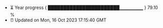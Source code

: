 - ⏳ Year progress { ███████████████████████▁▁▁▁▁▁▁ } 79.10 %
- ⏰ Updated on Mon, 16 Oct 2023 17:15:40 GMT

